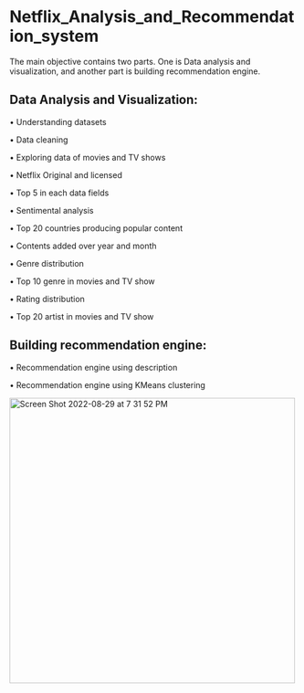 # Netflix_Analysis_and_Recommendation_system

The main objective contains two parts. One is Data analysis and visualization, and another part is building recommendation engine.

## Data Analysis and Visualization:
  • Understanding datasets
  
  • Data cleaning
  
  • Exploring data of movies and TV shows
  
  • Netflix Original and licensed
  
  • Top 5 in each data fields
  
  • Sentimental analysis
  
  • Top 20 countries producing popular content 
  
  • Contents added over year and month
  
  • Genre distribution
  
  • Top 10 genre in movies and TV show
  
  • Rating distribution
  
  • Top 20 artist in movies and TV show
  
## Building recommendation engine:
  • Recommendation engine using description
  
  • Recommendation engine using KMeans clustering
  
  <img width="500" alt="Screen Shot 2022-08-29 at 7 31 52 PM" src="https://user-images.githubusercontent.com/38185827/187316631-e3f660ae-51ba-4069-a05a-ec46d106efcd.png">

  

